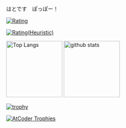 はとです　ぽっぽー！ 


[![Rating](https://badgen.org/img/atcoder/Kyo_s_s/rating/algorithm?style=flat-square)](https://atcoder.jp/users/Kyo_s_s?contestType=algo)

[![Rating(Heuristic)](https://badgen.org/img/atcoder/Kyo_s_s/rating/heuristic?style=flat-square)](https://atcoder.jp/users/Kyo_s_s?contestType=heuristic)

<!--
**Kyo-s-s/Kyo-s-s** is a ✨ _special_ ✨ repository because its `README.md` (this file) appears on your GitHub profile.

Here are some ideas to get you started:

- 🔭 I’m currently working on ...
- 🌱 I’m currently learning ...
- 👯 I’m looking to collaborate on ...
- 🤔 I’m looking for help with ...
- 💬 Ask me about ...
- 📫 How to reach me: ...
- 😄 Pronouns: ...
- ⚡ Fun fact: ...
-->

<p align="left"> 
  <img alt="Top Langs" height="150px" src="https://github-readme-stats.vercel.app/api/top-langs/?username=Kyo-s-s&layout=compact&count_private=true&show_icons=true&theme=onedark" />
  <img alt="github stats" height="150px" src="https://github-readme-stats.vercel.app/api?username=Kyo-s-s&count_private=true&show_icons=true&show_icons=true&theme=onedark" />
</p>

[![trophy](https://github-profile-trophy.vercel.app/?username=Kyo-s-s&theme=onedark&column=7)](https://github.com/ryo-ma/github-profile-trophy)

[![AtCoder Trophies](https://atcoder-trophies.vercel.app/api/v1/atcoder?username=Kyo_s_s&theme=onedark&row=1&column=7)](https://github.com/KATO-Hiro/AtCoderTrophies)
